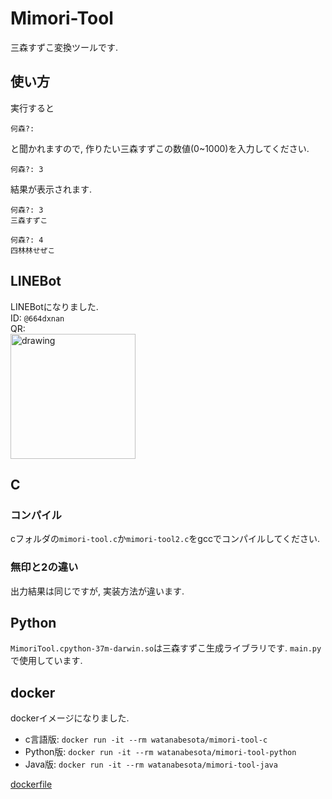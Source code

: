 # Mimori-Tool
三森すずこ変換ツールです.

## 使い方
実行すると
```
何森?:
```
と聞かれますので, 作りたい三森すずこの数値(0~1000)を入力してください.
```
何森?: 3
```
結果が表示されます.
```
何森?: 3
三森すずこ
```
```
何森?: 4
四林林せぜこ
```

## LINEBot
LINEBotになりました.  
ID: `@664dxnan`  
QR:  
<img src="https://github.com/Masaki-Okuyama/Mimori-Tool/blob/images/LINEQR.png" alt="drawing" width="200"/>

## C
### コンパイル
cフォルダの`mimori-tool.c`か`mimori-tool2.c`をgccでコンパイルしてください.
### 無印と2の違い
出力結果は同じですが, 実装方法が違います.

## Python
`MimoriTool.cpython-37m-darwin.so`は三森すずこ生成ライブラリです. `main.py`で使用しています.
## docker
dockerイメージになりました.
- c言語版: ```docker run -it --rm watanabesota/mimori-tool-c```
- Python版: ```docker run -it --rm watanabesota/mimori-tool-python```
- Java版: ```docker run -it --rm watanabesota/mimori-tool-java```

[dockerfile](https://github.com/Masaki-Okuyama/Mimori-Tool/tree/dockerfile)
